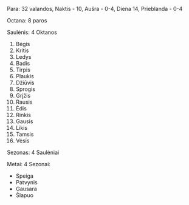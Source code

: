Para: 32 valandos, Naktis - 10, Aušra - 0-4, Diena 14, Prieblanda - 0-4

Octana: 8 paros

Saulėnis: 4 Oktanos

1. Bėgis
2. Kritis
3. Ledys
4. Badis
5. Tirpis
6. Plaukis
7. Džiūvis
8. Sprogis
9. Grįžis
10. Rausis
11. Ėdis
12. Rinkis
13. Gausis
14. Likis
15. Tamsis
16. Vėsis

Sezonas: 4 Saulėniai

Metai: 4 Sezonai:
- Speiga
- Patvynis
- Gausara
- Šlapuo 
